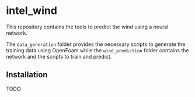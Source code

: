 # intel_wind

This repository contains the tools to predict the wind using a neural network.

The `data_generation` folder provides the necessary scripts to generate the training data using OpenFoam while the `wind_prediction` folder contains the network and the scripts to train and predict.

## Installation
TODO